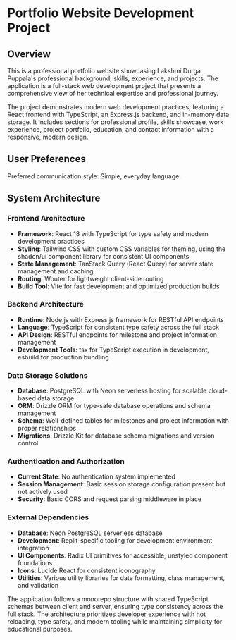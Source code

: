 # Portfolio Website Development Project

## Overview

This is a professional portfolio website showcasing Lakshmi Durga Puppala's professional background, skills, experience, and projects. The application is a full-stack web development project that presents a comprehensive view of her technical expertise and professional journey.

The project demonstrates modern web development practices, featuring a React frontend with TypeScript, an Express.js backend, and in-memory data storage. It includes sections for professional profile, skills showcase, work experience, project portfolio, education, and contact information with a responsive, modern design.

## User Preferences

Preferred communication style: Simple, everyday language.

## System Architecture

### Frontend Architecture
- **Framework**: React 18 with TypeScript for type safety and modern development practices
- **Styling**: Tailwind CSS with custom CSS variables for theming, using the shadcn/ui component library for consistent UI components
- **State Management**: TanStack Query (React Query) for server state management and caching
- **Routing**: Wouter for lightweight client-side routing
- **Build Tool**: Vite for fast development and optimized production builds

### Backend Architecture
- **Runtime**: Node.js with Express.js framework for RESTful API endpoints
- **Language**: TypeScript for consistent type safety across the full stack
- **API Design**: RESTful endpoints for milestone and project information management
- **Development Tools**: tsx for TypeScript execution in development, esbuild for production bundling

### Data Storage Solutions
- **Database**: PostgreSQL with Neon serverless hosting for scalable cloud-based data storage
- **ORM**: Drizzle ORM for type-safe database operations and schema management
- **Schema**: Well-defined tables for milestones and project information with proper relationships
- **Migrations**: Drizzle Kit for database schema migrations and version control

### Authentication and Authorization
- **Current State**: No authentication system implemented
- **Session Management**: Basic session storage configuration present but not actively used
- **Security**: Basic CORS and request parsing middleware in place

### External Dependencies
- **Database**: Neon PostgreSQL serverless database
- **Development**: Replit-specific tooling for development environment integration
- **UI Components**: Radix UI primitives for accessible, unstyled component foundations
- **Icons**: Lucide React for consistent iconography
- **Utilities**: Various utility libraries for date formatting, class management, and validation

The application follows a monorepo structure with shared TypeScript schemas between client and server, ensuring type consistency across the full stack. The architecture prioritizes developer experience with hot reloading, type safety, and modern tooling while maintaining simplicity for educational purposes.